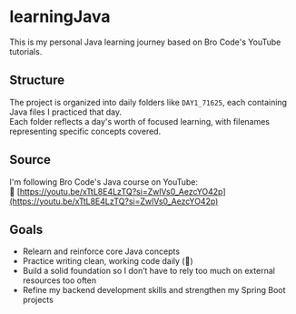 # learningJava

This is my personal Java learning journey based on Bro Code's YouTube tutorials.

## Structure

The project is organized into daily folders like `DAY1_71625`, each containing Java files I practiced that day.  
Each folder reflects a day's worth of focused learning, with filenames representing specific concepts covered.

## Source

I'm following Bro Code's Java course on YouTube:  
🔗 [https://youtu.be/xTtL8E4LzTQ?si=ZwlVs0_AezcYO42p](https://youtu.be/xTtL8E4LzTQ?si=ZwlVs0_AezcYO42p)

## Goals

- Relearn and reinforce core Java concepts
- Practice writing clean, working code daily (🤞)
- Build a solid foundation so I don’t have to rely too much on external resources too often
- Refine my backend development skills and strengthen my Spring Boot projects